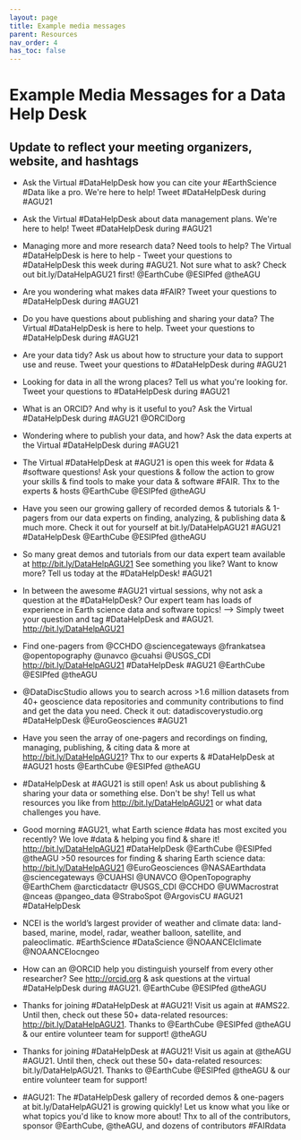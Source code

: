 ```yaml
---
layout: page
title: Example media messages
parent: Resources
nav_order: 4
has_toc: false
---
```


# Example Media Messages for a Data Help Desk

## Update to reflect your meeting organizers, website, and hashtags

-   Ask the Virtual #DataHelpDesk how you can cite your #EarthScience #Data like
    a pro. We're here to help! Tweet #DataHelpDesk during #AGU21

-   Ask the Virtual #DataHelpDesk about data management plans. We're here to
    help! Tweet #DataHelpDesk during #AGU21

-   Managing more and more research data? Need tools to help? The Virtual
    #DataHelpDesk is here to help - Tweet your questions to #DataHelpDesk this
    week during #AGU21. Not sure what to ask? Check out bit.ly/DataHelpAGU21
    first! @EarthCube @ESIPfed @theAGU

-   Are you wondering what makes data #FAIR? Tweet your questions to
    #DataHelpDesk during #AGU21

-   Do you have questions about publishing and sharing your data? The Virtual
    #DataHelpDesk is here to help. Tweet your questions to #DataHelpDesk during
    #AGU21

-   Are your data tidy? Ask us about how to structure your data to support use
    and reuse. Tweet your questions to #DataHelpDesk during #AGU21

-   Looking for data in all the wrong places? Tell us what you're looking for.
    Tweet your questions to #DataHelpDesk during #AGU21

-   What is an ORCID? And why is it useful to you? Ask the Virtual #DataHelpDesk
    during #AGU21 @ORCIDorg

-   Wondering where to publish your data, and how? Ask the data experts at the
    Virtual #DataHelpDesk during #AGU21

-   The Virtual #DataHelpDesk at #AGU21 is open this week for #data & #software
    questions! Ask your questions & follow the action to grow your skills & find
    tools to make your data & software #FAIR. Thx to the experts & hosts
    @EarthCube @ESIPfed @theAGU

-   Have you seen our growing gallery of recorded demos & tutorials & 1-pagers
    from our data experts on finding, analyzing, & publishing data & much more.
    Check it out for yourself at bit.ly/DataHelpAGU21 #AGU21 #DataHelpDesk
    @EarthCube @ESIPfed @theAGU

-   So many great demos and tutorials from our data expert team available at
    http://bit.ly/DataHelpAGU21 See something you like? Want to know more? Tell
    us today at the #DataHelpDesk! #AGU21

-   In between the awesome #AGU21 virtual sessions, why not ask a question at
    the #DataHelpDesk? Our expert team has loads of experience in Earth science
    data and software topics! --> Simply tweet your question and tag
    #DataHelpDesk and #AGU21. http://bit.ly/DataHelpAGU21

-   Find one-pagers from @CCHDO @sciencegateways @frankatsea @opentopography
    @unavco @cuahsi @USGS_CDI http://bit.ly/DataHelpAGU21 #DataHelpDesk #AGU21
    @EarthCube @ESIPfed @theAGU

-   @DataDiscStudio allows you to search across >1.6 million datasets from 40+
    geoscience data repositories and community contributions to find and get the
    data you need. Check it out: datadiscoverystudio.org #DataHelpDesk
    @EuroGeosciences #AGU21

-   Have you seen the array of one-pagers and recordings on finding, managing,
    publishing, & citing data & more at http://bit.ly/DataHelpAGU21? Thx to our
    experts & #DataHelpDesk at #AGU21 hosts @EarthCube @ESIPfed @theAGU

-   #DataHelpDesk at #AGU21 is still open! Ask us about publishing & sharing
    your data or something else. Don't be shy! Tell us what resources you like
    from http://bit.ly/DataHelpAGU21 or what data challenges you have.

-   Good morning #AGU21, what Earth science #data has most excited you recently?
    We love #data & helping you find & share it! http://bit.ly/DataHelpAGU21
    #DataHelpDesk @EarthCube @ESIPfed @theAGU >50 resources for finding &
    sharing Earth science data: http://bit.ly/DataHelpAGU21 @EuroGeosciences
    @NASAEarthdata @sciencegateways @CUAHSI @UNAVCO @OpenTopography @EarthChem
    @arcticdatactr @USGS_CDI @CCHDO @UWMacrostrat @nceas @pangeo_data
    @StraboSpot @ArgovisCU #AGU21 #DataHelpDesk

-   NCEI is the world’s largest provider of weather and climate data:
    land-based, marine, model, radar, weather balloon, satellite, and
    paleoclimatic. #EarthScience #DataScience @NOAANCEIclimate @NOAANCEIocngeo

-   How can an @ORCID help you distinguish yourself from every other researcher?
    See http://orcid.org & ask questions at the virtual #DataHelpDesk during
    #AGU21. @EarthCube @ESIPfed @theAGU

-   Thanks for joining #DataHelpDesk at #AGU21! Visit us again at #AMS22. Until
    then, check out these 50+ data-related resources:
    http://bit.ly/DataHelpAGU21. Thanks to @EarthCube @ESIPfed @theAGU & our
    entire volunteer team for support! @theAGU

-   Thanks for joining #DataHelpDesk at #AGU21! Visit us again at @theAGU
    #AGU21. Until then, check out these 50+ data-related resources:
    bit.ly/DataHelpAGU21. Thanks to @EarthCube @ESIPfed @theAGU & our entire
    volunteer team for support!

-   #AGU21: The #DataHelpDesk gallery of recorded demos & one-pagers at
    bit.ly/DataHelpAGU21 is growing quickly! Let us know what you like or what
    topics you'd like to know more about! Thx to all of the contributors,
    sponsor @EarthCube, @theAGU, and dozens of contributors #FAIRdata
